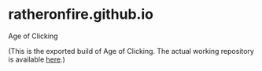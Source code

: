 # ratheronfire.github.io

Age of Clicking

(This is the exported build of Age of Clicking. The actual working repository is available [here](https://github.com/Ratheronfire/AgeOfClicking).)
